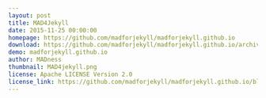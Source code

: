 ```yaml
---
layout: post
title: MAD4Jekyll
date: 2015-11-25 00:00:00
homepage: https://github.com/madforjekyll/madforjekyll.github.io
download: https://github.com/madforjekyll/madforjekyll.github.io/archive/master.zip
demo: madforjekyll.github.io 
author: MADness
thumbnail: MAD4jekyll.png
license: Apache LICENSE Version 2.0
license_link: https://github.com/madforjekyll/madforjekyll.github.io/blob/master/Apache%20LICENSE%20Version%202.0.markdown
---
```

